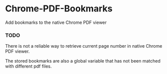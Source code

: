 # Chrome-PDF-Bookmarks
Add bookmarks to the native Chrome PDF viewer



### TODO

There is not a reliable way to retrieve current page number in native Chrome PDF viewer.

The stored bookmarks are also a global variable that has not been matched with different pdf files.

